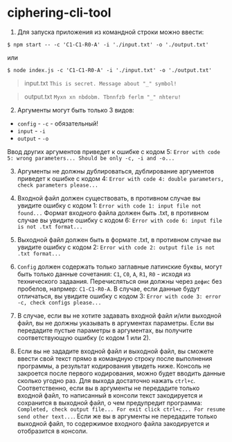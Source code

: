 # ciphering-cli-tool

1. Для запуска приложения из командной строки можно ввести:

```
$ npm start -- -c 'C1-C1-R0-A' -i './input.txt' -o './output.txt'
```
или
```
$ node index.js -c 'C1-C1-R0-A' -i './input.txt' -o './output.txt'
```

> input.txt
> `This is secret. Message about "_" symbol!`

> output.txt
> `Myxn xn nbdobm. Tbnnfzb ferlm "_" nhteru!`

2. Аргументы могут быть только 3 видов:
- `config` - `-c` - обязательный!
- `input` - `-i`
- `output` - `-o`

Ввод других аргументов приведет к ошибке с кодом 5:
`Error with code 5: wrong parameters... Should be only -c, -i and -o...`

3. Аргументы не должны дублироваться, дублирование аргументов приведет к ошибке с кодом 4:
`Error with code 4: double parameters, check parameters please...`

4. Входной файл должен существовать, в противном случае вы увидите ошибку с кодом 1:
`Error with code 1: input file not found...`
Формат входного файла должен быть .txt, в противном случае вы увидите ошибку с кодом 6:
`Error with code 6: input file is not .txt format...`

5. Выходной файл должен быть в формате .txt, в противном случае вы увидите ошибку с кодом 2:
`Error with code 2: output file is not .txt format...`

6. `Config` должен содержать только заглавные латинские буквы, могут быть только данные сочетания:
`C1`, `C0`, `A`, `R1`, `R0` - исходя из технического задаания. Перечисляться они должны через `дефис` без пробелов, напрмер: `C1-C1-R0-A`. В случае, если данные будут отличаться, вы увидите ошибку с кодом 3:
`Error with code 3: error -c, check configs please...`

7. В случае, если вы не хотите задавать входной файл и/или выходной файл, вы не должны указывать в аргументах параметры. Если вы передадите пустые параметры в аргументах, вы получите соответствующую ошибку (с кодом 1 или 2).

8. Если вы не зададите входной файл и выходной файл, вы сможете ввести свой текст прямо в командную строку после выполнения программы, а результат кодирования увидеть ниже. Консоль не закроется после первого кодирования, можно будет вводить данные сколько угодно раз. Для выхода достаточно нажать `ctrl+c`. Соответственно, если вы в аргументы не передадите только входной файл, то написанный в консоли текст закодируется и сохранится в выходной файл, о чем предупредит программа: `Completed, check output file... For exit click ctrl+c... For resume send other text...`. Если же вы в аргументы не передадите только выходной файл, то содержимое входного файла закодируется и отобразится в консоли.